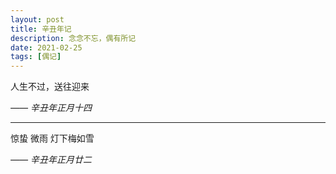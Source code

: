 ```yaml
---
layout: post
title: 辛丑年记
description: 念念不忘，偶有所记
date: 2021-02-25
tags: [偶记]
---
```


人生不过，送往迎来

*—— 辛丑年正月十四*

<!--more-->

---

惊蛰 微雨 灯下梅如雪

*—— 辛丑年正月廿二*
